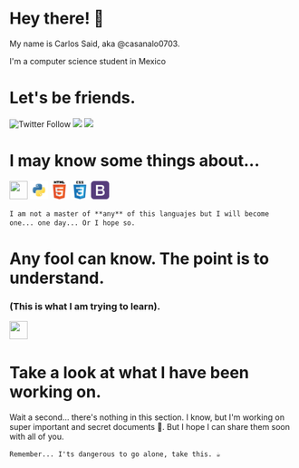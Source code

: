 # Hey there! 👋

My name is Carlos Said, aka @casanalo0703.

I'm a computer science student in Mexico

# Let's be friends.

![Twitter Follow](https://img.shields.io/twitter/follow/carlosaid_0703?color=Blue&label=Follow%20me%21&logo=Twitter&style=for-the-badge)
<a href="https://instagram.com/casanalo_0703"><img src="https://img.shields.io/badge/@casanalo0703%20-%23E4405F.svg?&style=for-the-badge&logo=Instagram&logoColor=white"/></a>
<a href="https://www.linkedin.com/in/carlos-said-nava-2260a11b4/"><img src="https://img.shields.io/badge/Check my profile%20-%2336465D.svg?&style=for-the-badge&logo=Linkedin&logoColor=0077B5"/></a>

# I may know some things about...

<img height="32" width="32" src="https://cdn.jsdelivr.net/npm/simple-icons@v3/icons/java.svg" /> <img height="32" width="32" src="https://raw.githubusercontent.com/github/explore/80688e429a7d4ef2fca1e82350fe8e3517d3494d/topics/python/python.png"/>
<img height="32" width="32" src="https://raw.githubusercontent.com/github/explore/80688e429a7d4ef2fca1e82350fe8e3517d3494d/topics/html/html.png"/>
<img height="32" width="32" src="https://raw.githubusercontent.com/github/explore/80688e429a7d4ef2fca1e82350fe8e3517d3494d/topics/css/css.png"/>
<img height="32" width="32" src="https://raw.githubusercontent.com/github/explore/80688e429a7d4ef2fca1e82350fe8e3517d3494d/topics/bootstrap/bootstrap.png"/>

	I am not a master of **any** of this languajes but I will become one... one day... Or I hope so.

# Any fool can know. The point is to understand.
### (This is what I am trying to learn).

<img height="32" width="32" src="https://cdn.jsdelivr.net/npm/simple-icons@v3/icons/javascript.svg"/>

# Take a look at what I have been working on.

Wait a second... there's nothing in this section. I know, but I'm working on super important and secret documents 🤫. But I hope I can share them soon with all of you.

	Remember... I'ts dangerous to go alone, take this. ☕
